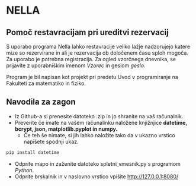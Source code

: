 # NELLA
## Pomoč restavracijam pri ureditvi rezervacij
S uporabo programa Nella lahko restavracije veliko lažje nadzorujejo katere mize so rezervirane in ali je rezervacija ob določenem času sploh mogoča.
Za uporabo je potrebna registracija. Za ogled vzorčnega dnevnika, se prijavite z uporabniškim imenom *Vzorec* in geslom *geslo*.

Program je bil napisan kot projekt pri predetu Uvod v programiranje na Fakulteti za matematiko in fiziko.

## Navodila za zagon

* Iz Github-a si prenesite datoteko .zip in jo shranite na vaš računalnik.
* Preverite če imate na vašem računalinku naložene knjižnjice **datetime, bcrypt, json, matplotlib.pyplot in numpy.**
    * Če teh še nimate, si jih lahko naložite tako da v ukazno vrstico napišete spodnji ukaz.
```sh
pip install datetime
```
* Odprite mapo in zaženite datoteko spletni_vmesnik.py s programom *Python*.
* Odprite brskalnik in v naslovno vrstico vpišite http://127.0.0.1:8080/